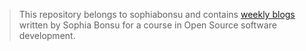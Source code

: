 > This repository belongs to sophiabonsu and contains [weekly blogs](https://hunter-college-ossd-fall-2019.github.io/sophiabonsu-weekly/blog/) written by Sophia Bonsu
> for a course in Open Source software development.
